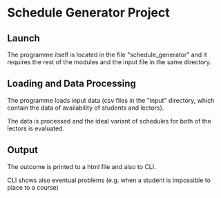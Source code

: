 # Schedule Generator Project

## Launch
<p>The programme itself is located in the file "schedule_generator" and it requires the rest of the modules and the input file in the same directory.</p>

## Loading and Data Processing
<p>The programme loads input data (csv files in the "input" directory, which contain the data of availability of students and lectors).</p>
<p>The data is processed and the ideal variant of schedules for both of the lectors is evaluated.</p>

## Output
<p>The outcome is printed to a html file and also to CLI.</p>
<p>CLI shows also eventual problems (e.g. when a student is impossible to place to a course)</p>
